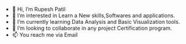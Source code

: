 - 👋 Hi, I’m Rupesh Patil
- 👀 I’m interested in Learn a New skills,Softwares and applications.
- 🌱 I’m currently learning Data Analysis and Basic Visualization tools.
- 💞️ I’m looking to collaborate in any project Certification program.
- 📫 You reach me via Email 

<!---
Rupeshpatil2707/Rupeshpatil2707 is a ✨ special ✨ repository because its `README.md` (this file) appears on your GitHub profile.
You can click the Preview link to take a look at your changes.
--->
